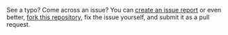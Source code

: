 See a typo? Come across an issue? You can [create an issue report](https://github.com/SeanKilleen/seankilleen.github.io/issues/new) or even better, [fork this repository](https://github.com/SeanKilleen/seankilleen.github.io), fix the issue yourself, and submit it as a pull request.